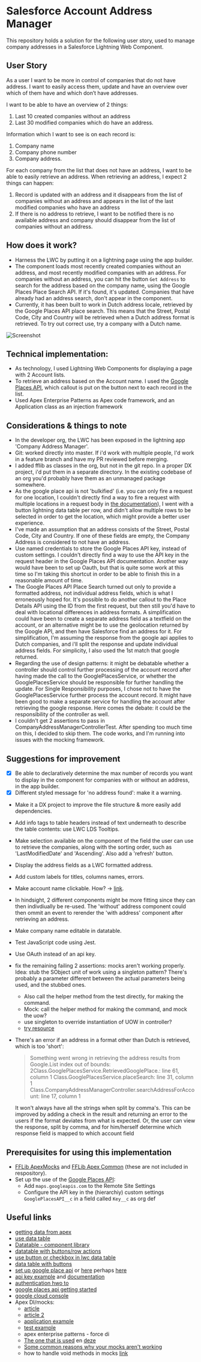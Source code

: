 # Salesforce Account Address Manager
This repository holds a solution for the following user story, used to manage company addresses in a Salesforce Lightning Web Component.

## User Story
As a user I want to be more in control of companies that do not have address. I want to easily access them, update and have an overview over which of them have and which don’t have addresses.

I want to be able to have an overview of 2 things:
1. Last 10 created companies without an address
2. Last 30 modified companies which do have an address.

Information which I want to see is on each record is:
1. Company name
2. Company phone number
3. Company address.

For each company from the list that does not have an address, I want to be able to easily retrieve an address. When retrieving an address, I expect 2 things can happen:
1. Record is updated with an address and it disappears from the list of companies without an address and appears in the list of the last modified companies who have an address
2. If there is no address to retrieve, I want to be notified there is no available address and company should disappear from the list of companies without an address.

## How does it work?
- Harness the LWC by putting it on a lightning page using the app builder.
- The component loads most recently created companies without an address, and most recently modified companies with an address. For companies without an address, you can hit the button `Get Address` to search for the  address based on the company name, using the Google Places Place Search API. If it's found, it's updated. Companies that have already had an address search, don't appear in the component.
- Currently, it has been built to work in Dutch address locale, retrieved by the Google Places API place search. This means that the Street, Postal Code, City and Country will be retrieved when a Dutch address format is retrieved. To try out correct use, try a company with a Dutch name.

![Screenshot](./images/Screenshot.jpg)

## Technical implementation:
- As technology, I used Lightning Web Components for displaying a page with 2 Account lists.
- To retrieve an address based on the Account name. I used the [Google Places API](https://developers.google.com/places/web-service/search), which callout is put on the button next to each record in the list.
- Used Apex Enterprise Patterns as Apex code framework, and an Application class as an injection framework

## Considerations & things to note
- In the developer org, the LWC has been exposed in the lightning app 'Company Address Manager'.
- Git: worked directly into master. If i'd work with multiple people, I'd work in a feature branch and have my PR reviewed before merging.
- I added fflib as classes in the org, but not in the git repo. In a proper DX project, i'd put them in a separate directory. In the existing codebase of an org you'd probably have them as an unmanaged package somewhere.
- As the google place api is not 'bulkified' (i.e. you can only fire a request for one location, I couldn't directly find a way to fire a request with multiple locations in a request body in [the documentation](https://developers.google.com/places/web-service/search)), I went with a button lightning data table per row, and didn't allow multiple rows to be selected in order to get the location, which might provide a better user experience.
- I've made an assumption that an address consists of the Street, Postal Code, City and Country. If one of these fields are empty, the Company Address is considered to not have an address.
- Use named credentials to store the Google Places API key, instead of custom settings. I couldn't directly find a way to use the API key in the request header in the Google Places API documentation. Another way would have been to  set up Oauth, but that is quite some work at this time so I'm taking this shortcut in order to be able to finish this in a reasonable amount of time.
- The Google Places API Place Search turned out only to provide a formatted address, not individual address fields, which is what I erroneously hoped for. It's possible to do another callout to the Place Details API using the ID from the first request, but then still you'd have to deal with locational differences in address formats. A simplification could have been to create a separate address field as a textfield on the account, or an alternative might be to use the geolocation returned by the Google API, and then have Salesforce find an address for it. For simplification, I'm assuming the response from the google api applies to Dutch companies, and i'll split the response and update individual address fields. For simplicity, I also used the 1st match that google returned.
- Regarding the use of design patterns: it might be debatable whether a controller should control further processing of the account record after having made the  call to the GooglePlacesService, or whether the GooglePlacesService should be responsible for further handling the update. For Single Responsibility purposes, I chose not to have the GooglePlacesService further process the account record. It might have been good to make a separate service for handling the account after retrieving the google response. Here comes the debate: it could be the responsibility of the controller as well.
- I couldn't get 2 assertions to pass in CompanyAddressManagerControllerTest. After spending too much time on this, I decided to skip them. The code works, and I'm running into issues with the mocking framework.

## Suggestions for improvement
- [X] Be able to declaratively determine the max number of records you want to display in the component for companies with or without an address, in the app builder.
- [X] Different styled message for 'no address found': make it a warning.
- Make it a DX project to improve the file structure & more easily add dependencies.
- Add info tags to table headers instead of text underneath to describe the table contents: use LWC LDS Tooltips.
- Make selection available on the component of the field the user can use to retrieve the companies, along with the sorting order, such as 'LastModifiedDate' and 'Ascending'. Also add a 'refresh' button.
- Display the address fields as a LWC formatted address.
- Add custom labels for titles, columns names, errors.
- Make account name clickable. How? -> [link](https://salesforce.stackexchange.com/questions/257065/hyperlink-record-name-lwc-datatable).
- In hindsight, 2 different components might be more fitting since they can then indivdiually be re-used. The 'without' address component could then ommit an event to rerender the 'with address' component after retrieving an address.
- Make company name editable in datatable.
- Test JavaScript code using Jest.
- Use OAuth instead of an api key.
- fix the remaining failing 2 assertions: mocks aren't working properly. Idea: stub the SObject unit of work using a singleton pattern? There's probably a parameter different between the actual parameters being used, and the stubbed ones.
  - Also call the helper method from the test directly, for making the command.
  - Mock: call the helper method for making the command, and mock the uow?
  - use singleton to override instantiation of UOW in controller?
  - [try resource](https://andyinthecloud.com/2016/06/26/working-with-apex-mocks-matchers-and-unit-of-work/)
- There's an error if an address in a format other than Dutch is retrieved, which is too 'short':
    > Something went wrong in retrieving the address results from Google.List index out of bounds: 2Class.GooglePlacesService.RetrievedGooglePlace.<init>: line 61, column 1 Class.GooglePlacesService.placeSearch: line 31, column 1 Class.CompanyAddressManagerController.searchAddressForAccount: line 17, column 1

    It won't always have all the strings when split by comma's. This can be improved by adding a check in the result and returning an error to the users if the format deviates from what is expected. Or, the user can view the response, split by comma, and for him/herself determine which response field is mapped to which account field

## Prerequisites for using this implementation
- [FFLib ApexMocks](https://github.com/apex-enterprise-patterns/fflib-apex-mocks) and [FFLib Apex Common](https://github.com/apex-enterprise-patterns/fflib-apex-common) (these are not included in respository).
- Set up the use of the [Google Places API](https://developers.google.com/places/web-service/search):
  - Add `maps.googleapis.com` to the Remote Site Settings
  - Configure the API key in the (hierarchiy) custom settings `GooglePlacesAPI__c` in a field called `Key__c` as org def

## Useful links
- [getting data from apex](https://wipdeveloper.com/lwc-getting-data-from-apex)
- [use data table](https://www.salesforcecodecrack.com/2019/10/display-reference-data-in-lwc.html)
- [Datatable - component library](https://developer.salesforce.com/docs/component-library/bundle/lightning-datatable/example)
- [datatable with buttons/row actions](https://www.infallibletechie.com/2020/03/lightning-datatable-with-buttonsrow.html)
- [use button or checkbox in lwc data table](https://developer.salesforce.com/docs/component-library/bundle/lightning-datatable/documentation)
- [data table with buttons](https://www.infallibletechie.com/2019/06/lightningdatatable-with-buttons-in.html)
- [set up google place api](http://michaelsoriano.com/lightning-component-google-places/) or [here](https://hellosnl.blogspot.com/2017/09/salesforce-lightning-google-places-autocomplete-predictions-search.html) perhaps [here](https://niksdeveloper.com/salesforce/address-lookup-in-lightning-using-google-api/)
- [api key example](https://simple-force.com/2018/02/03/best-practice-secure-api-keys-in-salesforce%E2%80%8A-%E2%80%8Aexample-google-firebase/) and [documentation](https://developer.salesforce.com/wiki/secure_coding_storing_secrets)
- [authentication hwo to](https://salesforce.stackexchange.com/questions/217281/use-a-named-credential-with-api-key)
- [google places api getting started](https://developers.google.com/maps/gmp-get-started#enable-api-sdk)
- [google cloud console](https://console.cloud.google.com/google/maps-apis/credentials?project=analog-arbor-291706)
- Apex DI/mocks:
  - [article](http://jessealtman.com/2014/06/apexmocks-how-does-it-work/)
  - [article 2](http://cropredysfdc.com/category/salesforce/apex-mocks/)
  - [application example](https://github.com/apex-enterprise-patterns/fflib-apex-common-samplecode/blob/master/sfdx-source/apex-common-samplecode/main/classes/Application.cls)
  - [test example](https://github.com/apex-enterprise-patterns/fflib-apex-common-samplecode/blob/master/sfdx-source/apex-common-samplecode/test/classes/controllers/OpportunityApplyDiscountControllerTest.cls#L40)
  - apex enterprise patterns - force di
  - [The one that is used](https://andyinthecloud.com/2015/03/22/unit-testing-with-apex-enterprise-patterns-and-apexmocks-part-1/) en [deze](https://andyinthecloud.com/2015/03/29/unit-testing-apex-enterprise-patterns-and-apexmocks-part-2/)
  - [Some common reasons why your mocks aren't working](https://salesforce.stackexchange.com/questions/252460/my-apexmocks-arent-working-what-could-be-wrong)
  - how to handle void methods in mocks [link](http://cropredysfdc.com/2019/05/03/apexmocks-answers-and-void-no-argument-domain-methods/)
